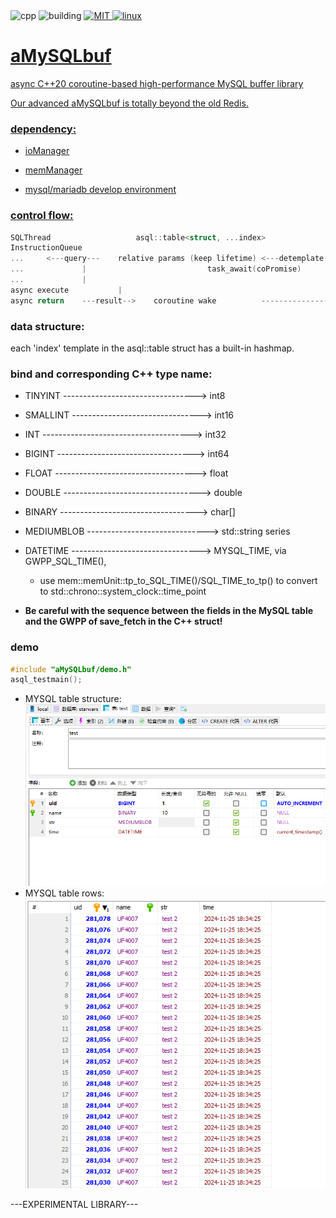 <div>
	<a style="text-decoration: none;" href="">
		<img src="https://img.shields.io/badge/C++-%2300599C.svg?logo=c%2B%2B&logoColor=white" alt="cpp">
	</a>
	<a style="text-decoration: none;" href="">
		<img src="https://ci.appveyor.com/api/projects/status/1acb366xfyg3qybk/branch/develop?svg=true" alt="building">
	</a>
	<a href="https://github.com/UF4007/memManager/blob/main/License.txt">
		<img src="https://img.shields.io/badge/license-MIT-blue" alt="MIT">
	<a href="https://www.debian.org/">
		<img src="https://img.shields.io/badge/Linux-FCC624?style=for-the-badge&logo=linux&logoColor=black" alt="linux">
</div>

# aMySQLbuf
async C++20 coroutine-based high-performance MySQL buffer library

Our advanced aMySQLbuf is totally beyond the old Redis.

### dependency:
- ioManager

- memManager

- mysql/mariadb develop environment

### control flow:
```C++
SQLThread                  	asql::table<struct, ...index>				MainThread(coroutine)
InstructionQueue			
...		<---query---	relative params (keep lifetime) <---detemplate--	table member method
...				|							task_await(coPromise)
...				|
async execute			|
async return	---result-->	coroutine wake			--------------->	get result
```
### data structure:
each 'index' template in the asql::table struct has a built-in hashmap.

### bind and corresponding C++ type name:
- TINYINT ---------------------------------> int8  
- SMALLINT --------------------------------> int16  
- INT -------------------------------------> int32  
- BIGINT ----------------------------------> int64  
- FLOAT -----------------------------------> float  
- DOUBLE ----------------------------------> double  
- BINARY ----------------------------------> char[]  
- MEDIUMBLOB ------------------------------> std::string series  
- DATETIME --------------------------------> MYSQL_TIME, via GWPP_SQL_TIME(),
  - use mem::memUnit::tp_to_SQL_TIME()/SQL_TIME_to_tp() to convert to std::chrono::system_clock::time_point
 
- **Be careful with the sequence between the fields in the MySQL table and the GWPP of save_fetch in the C++ struct!** 

### demo
```C++
#include "aMySQLbuf/demo.h"
asql_testmain();
```
- MYSQL table structure:  
![demo_table](demo_table.png)
- MYSQL table rows:    
![demo_rows](demo_rows.png)

---EXPERIMENTAL LIBRARY---
